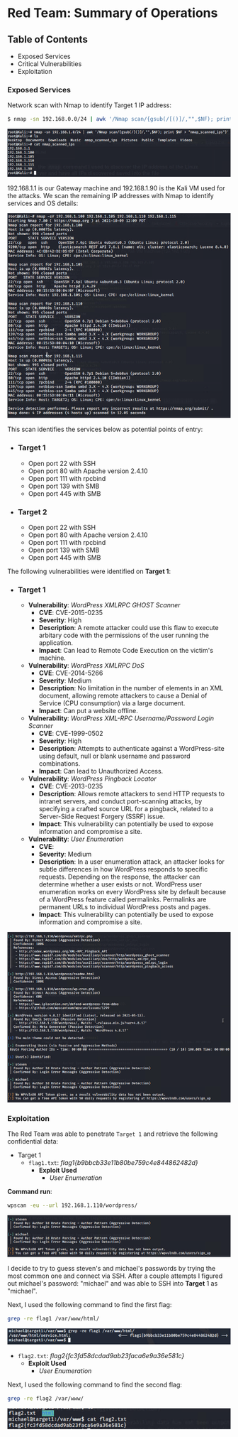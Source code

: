# Red Team: Summary of Operations

## Table of Contents
- Exposed Services
- Critical Vulnerabilities
- Exploitation

### Exposed Services

Network scan with Nmap to identify Target 1 IP address:

```bash
$ nmap -sn 192.168.0.0/24 | awk '/Nmap scan/{gsub(/[()]/,"",$NF); print $NF > "nmap_scanned_ips"}'
```
![Identify Machines on Local network](https://github.com/Sk3llington/Attacking-Wordpress-Purple-Team/blob/main/images/identified_machines_on_local_network.png)

192.168.1.1 is our Gateway machine and 192.168.1.90 is the Kali VM used for the attacks. We scan the remaining IP addresses with Nmap to identify services and OS details:

![Services and OS details w/ Nmap](https://github.com/Sk3llington/Attacking-Wordpress-Purple-Team/blob/main/images/network_scan_result.png)

This scan identifies the services below as potential points of entry:
- ### **Target 1**
  - Open port 22 with SSH 
  - Open port 80 with Apache version 2.4.10
  - Open port 111 with rpcbind
  - Open port 139 with SMB
  - Open port 445 with SMB


- ### **Target 2**
  - Open port 22 with SSH 
  - Open port 80 with Apache version 2.4.10
  - Open port 111 with rpcbind
  - Open port 139 with SMB
  - Open port 445 with SMB


The following vulnerabilities were identified on **Target 1**:

- ### **Target 1**

  - **Vulnerability**: _WordPress XMLRPC GHOST Scanner_
    - **CVE**: CVE-2015-0235
    - **Severity**: High
    - **Description**: A remote attacker could use this flaw to execute arbitary code with the permissions of the user running the application.
    - **Impact**: Can lead to Remote Code Execution on the victim's machine. 
  - **Vulnerability**: _WordPress XMLRPC DoS_
    - **CVE**: CVE-2014-5266
    - **Severity**: Medium
    - **Description**: No limitation in the number of elements in an XML document, allowing remote attackers to cause a Denial of Service (CPU consumption) via a large document.
    - **Impact**: Can put a website offline.
  - **Vulnerability**: _WordPress XML-RPC Username/Password Login Scanner_
    - **CVE**: CVE-1999-0502
    - **Severity**: High
    - **Description**: Attempts to authenticate against a WordPress-site using default, null or blank username and password combinations.
    - **Impact**: Can lead to Unauthorized Access.
  - **Vulnerability**: _WordPress Pingback Locator_
    - **CVE**: CVE-2013-0235
    - **Description**: Allows remote attackers to send HTTP requests to intranet servers, and conduct port-scanning attacks, by specifying a crafted source URL for a pingback, related to a Server-Side Request Forgery (SSRF) issue.
    - **Impact**: This vulnerability can potentially be used to expose information and compromise a site.
  - **Vulnerability**: _User Enumeration_
    - **CVE**: 
    - **Severity**: Medium
    - **Description**: In a user enumeration attack, an attacker looks for subtle differences in how WordPress responds to specific requests. Depending on the response, the attacker can determine whether a user exists or not. WordPress user enumeration works on every WordPress site by default because of a WordPress feature called permalinks. Permalinks are permanent URLs to individual WordPress posts and pages.
    - **Impact**: This vulnerability can potentially be used to expose information and compromise a site.

![WPscan results](https://github.com/Sk3llington/Attacking-Wordpress-Purple-Team/blob/main/images/wp_scan_result.png)


### Exploitation


The Red Team was able to penetrate `Target 1` and retrieve the following confidential data:
- Target 1
  - `flag1.txt`: _flag1{b9bbcb33e11b80be759c4e844862482d}_
    - **Exploit Used**
      - _User Enumeration_

**Command run**:

```bash
wpscan -eu --url 192.168.1.110/wordpress/
```

![WPscan users result](https://github.com/Sk3llington/Attacking-Wordpress-Purple-Team/blob/main/images/wp_scan_users_result.png)

I decide to try to guess steven's and michael's passwords by trying the most common one and connect via SSH. After a couple attempts I figured out michael's password: "michael" and was able to SSH into **Target** 1 as "michael". 

Next, I used the following command to find the first flag:

```bash
grep -re flag1 /var/www/html/
```

![Flag 1](https://github.com/Sk3llington/Attacking-Wordpress-Purple-Team/blob/main/images/finding_flag_1.png)


  - `flag2.txt`: _flag2{fc3fd58dcdad9ab23faca6e9a36e581c}_
      - **Exploit Used**
        - _User Enumeration_
    
Next, I used the following command to find the second flag:

```bash
grep -re flag2 /var/www/
```

![Flag 2](https://github.com/Sk3llington/Attacking-Wordpress-Purple-Team/blob/main/images/finding_flag_2.png)


